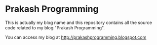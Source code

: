 Prakash Programming
==================

This is actually my blog name
and this repository contains all the source code related to my blog "Prakash Programming".




You can access my blog at http://prakashprogramming.blogspot.com

